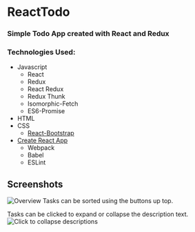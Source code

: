 # ReactTodo
### Simple Todo App created with React and Redux

### Technologies Used:
- Javascript
    + React
    + Redux
    + React Redux
    + Redux Thunk
    + Isomorphic-Fetch
    + ES6-Promise
- HTML
- CSS
    + [React-Bootstrap](https://react-bootstrap.github.io)
- [Create React App](https://github.com/facebookincubator/create-react-app)
    + Webpack
    + Babel
    + ESLint

## Screenshots

![Overview](http://imgur.com/GwKlCMS.png)
Tasks can be sorted using the buttons up top.

Tasks can be clicked to expand or collapse the description text.
![Click to collapse descriptions](http://imgur.com/0yiHZgt.png)
